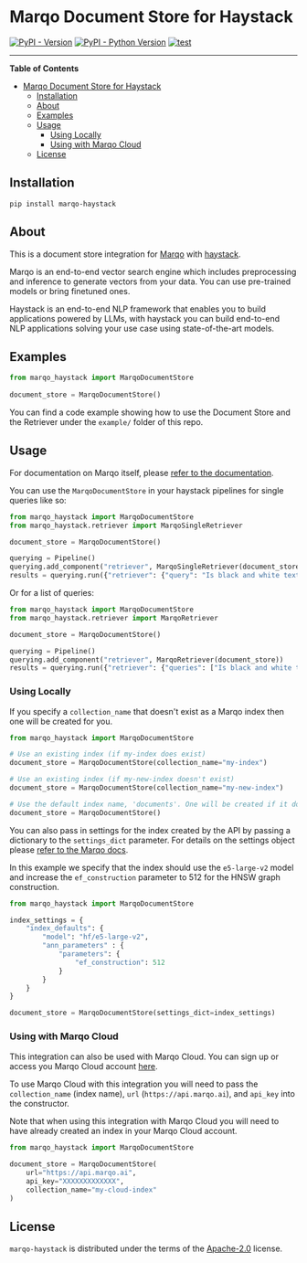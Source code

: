 # Marqo Document Store for Haystack

[![PyPI - Version](https://img.shields.io/pypi/v/marqo-haystack.svg)](https://pypi.org/project/marqo-haystack)
[![PyPI - Python Version](https://img.shields.io/pypi/pyversions/marqo-haystack.svg)](https://pypi.org/project/marqo-haystack)
[![test](https://github.com/marqo-ai/marqo-haystack/actions/workflows/test.yml/badge.svg)](https://github.com/marqo-ai/marqo-haystack/actions/workflows/test.yml)

-----

**Table of Contents**

- [Marqo Document Store for Haystack](#marqo-document-store-for-haystack)
  - [Installation](#installation)
  - [About](#about)
  - [Examples](#examples)
  - [Usage](#usage)
    - [Using Locally](#using-locally)
    - [Using with Marqo Cloud](#using-with-marqo-cloud)
  - [License](#license)

## Installation

```console
pip install marqo-haystack
```

## About

This is a document store integration for [Marqo](https://github.com/marqo-ai/marqo) with [haystack](https://github.com/deepset-ai/haystack). 

Marqo is an end-to-end vector search engine which includes preprocessing and inference to generate vectors from your data. You can use pre-trained models or bring finetuned ones.

Haystack is an end-to-end NLP framework that enables you to build applications powered by LLMs, with haystack you can build end-to-end NLP applications solving your use case using state-of-the-art models.

## Examples

```python
from marqo_haystack import MarqoDocumentStore
 
document_store = MarqoDocumentStore()
```

You can find a code example showing how to use the Document Store and the Retriever under the `example/` folder of this repo.

## Usage

For documentation on Marqo itself, please [refer to the documentation](https://docs.marqo.ai/latest/).

You can use the `MarqoDocumentStore` in your haystack pipelines for single queries like so:

```python
from marqo_haystack import MarqoDocumentStore
from marqo_haystack.retriever import MarqoSingleRetriever

document_store = MarqoDocumentStore()

querying = Pipeline()
querying.add_component("retriever", MarqoSingleRetriever(document_store))
results = querying.run({"retriever": {"query": "Is black and white text boring?", "top_k": 3}})
```

Or for a list of queries:

```python
from marqo_haystack import MarqoDocumentStore
from marqo_haystack.retriever import MarqoRetriever

document_store = MarqoDocumentStore()

querying = Pipeline()
querying.add_component("retriever", MarqoRetriever(document_store))
results = querying.run({"retriever": {"queries": ["Is black and white text boring?"], "top_k": 3}})
```

### Using Locally

If you specify a `collection_name` that doesn't exist as a Marqo index then one will be created for you.

```python
from marqo_haystack import MarqoDocumentStore

# Use an existing index (if my-index does exist)
document_store = MarqoDocumentStore(collection_name="my-index")

# Use an existing index (if my-new-index doesn't exist)
document_store = MarqoDocumentStore(collection_name="my-new-index")

# Use the default index name, 'documents'. One will be created if it doesn't exist.
document_store = MarqoDocumentStore()
```

You can also pass in settings for the index created by the API by passing a dictionary to the `settings_dict` parameter. For details on the settings object please [refer to the Marqo docs](https://docs.marqo.ai/latest/API-Reference/indexes/#body-parameters).

In this example we specify that the index should use the `e5-large-v2` model and increase the `ef_construction` parameter to 512 for the HNSW graph construction.

```python
from marqo_haystack import MarqoDocumentStore

index_settings = {
    "index_defaults": {
        "model": "hf/e5-large-v2",
        "ann_parameters" : {
            "parameters": {
                "ef_construction": 512
            }
        }
    }
}

document_store = MarqoDocumentStore(settings_dict=index_settings)
```

### Using with Marqo Cloud

This integration can also be used with Marqo Cloud. You can sign up or access you Marqo Cloud account [here](https://cloud.marqo.ai/).

To use Marqo Cloud with this integration you will need to pass the `collection_name` (index name), `url` (`https://api.marqo.ai`), and `api_key` into the constructor.

Note that when using this integration with Marqo Cloud you will need to have already created an index in your Marqo Cloud account.

```python
from marqo_haystack import MarqoDocumentStore
 
document_store = MarqoDocumentStore(
    url="https://api.marqo.ai",
    api_key="XXXXXXXXXXXXX",
    collection_name="my-cloud-index"
)
```

## License

`marqo-haystack` is distributed under the terms of the [Apache-2.0](https://spdx.org/licenses/Apache-2.0.html) license.
